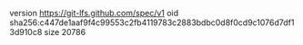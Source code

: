 version https://git-lfs.github.com/spec/v1
oid sha256:c447de1aaf9f4c99553c2fb4119783c2883bdbc0d8f0cd9c1076d7df13d910c8
size 20786
